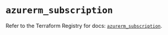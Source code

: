 # `azurerm_subscription`

Refer to the Terraform Registry for docs: [`azurerm_subscription`](https://registry.terraform.io/providers/hashicorp/azurerm/3.100.0/docs/resources/subscription).
